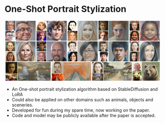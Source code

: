 # One-Shot Portrait Stylization

<img src='teaser.jpg' width=1000>

- An One-shot portrait stylization algorithm based on StableDiffusion and LoRA
- Could also be applied on other domains such as animals, objects and sceneries.
- Developed for fun during my spare time, now working on the paper. 
- Code and model may be publicly available after the paper is accepted.

